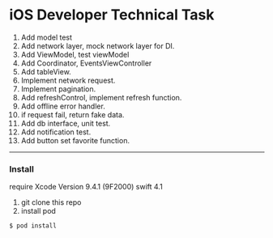# iOS Developer Technical Task

1. Add model test
2. Add network layer, mock network layer for DI.
3. Add ViewModel, test viewModel
4. Add Coordinator, EventsViewController
5. Add tableView.
6. Implement network request.
7. Implement pagination.
8. Add refreshControl, implement refresh function.
9. Add offline error handler.
10. if request fail, return fake data.
11. Add db interface, unit test.
12. Add notification test.
13. Add button set favorite function.
***
### Install
require Xcode Version 9.4.1 (9F2000) swift 4.1
1. git clone this repo
2. install pod
```bash
$ pod install
```


